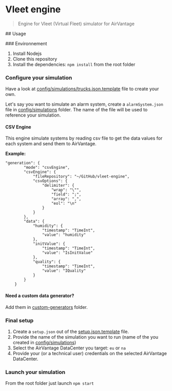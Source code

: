 Vleet engine
============
> Engine for Vleet (Virtual Fleet) simulator for AirVantage


## Usage

### Environnement

1. Install Nodejs
2. Clone this repository
3. Install the dependencies: `npm install` from the root folder

### Configure your simulation
Have a look at [config/simulations/trucks.json.template](config/simulations/trucks.json.template) file to create your own.

Let's say you want to simulate an alarm system, create a `alarmSystem.json` file in [config/simulations](config/simulations) folder. The name of the file will be used to reference your simulation.

#### CSV Engine
This engine simulate systems by reading csv file to get the data values for each system and send them to AirVantage.

**Example:**
```
"generation": {
        "mode": "csvEngine",
        "csvEngine": {
            "fileRepository": "~/GitHub/vleet-engine",
            "csvOptions": {
                "delimiter": {
                    "wrap": "\"",
                    "field": ";",
                    "array": ",",
                    "eol": "\n"
                }
            }
        },
        "data": {
            "humidity": {
                "timestamp": "TimeInt",
                "value": "humidity"
            },
            "initValue": {
                "timestamp": "TimeInt",
                "value": "IsInitValue"
            },
            "quality": {
                "timestamp": "TimeInt",
                "value": "IQuality"
            }
        }
    }
```

#### Need a custom data generator? 

Add them in [custom-generators](custom-generators) folder.

### Final setup

1. Create a `setup.json` out of the [setup.json.template](setup.json.template) file.
2. Provide the name of the simulation you want to run (name of the you created in [config/simulations](config/simulations))
3. Select the AirVantage DataCenter you target: `eu` or `na`
4. Provide your (or a technical user) credentials on the selected AirVantage DataCenter.

### Launch your simulation

From the root folder just launch `npm start`
  
